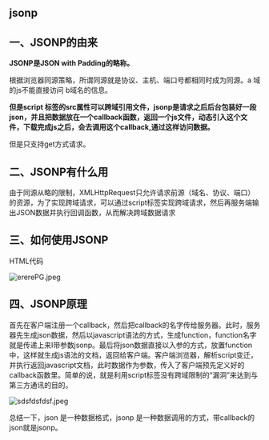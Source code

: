 ## jsonp

## 一、JSONP的由来

**JSONP是JSON with Padding的略称。**

根据浏览器同源策略，所谓同源就是协议、主机、端口号都相同时成为同源。a 域的js不能直接访问 b域名的信息。

**但是script 标签的src属性可以跨域引用文件，jsonp是请求之后后台包装好一段json，并且把数据放在一个callback函数，返回一个js文件，动态引入这个文件，下载完成js之后，会去调用这个callback,通过这样访问数据。**

但是只支持get方式请求。

## 二、JSONP有什么用

由于同源从略的限制，XMLHttpRequest只允许请求前源（域名、协议、端口）的资源，为了实现跨域请求，可以通过script标签实现跨域请求，然后再服务端输出JSON数据并执行回调函数，从而解决跨域数据请求

## 三、如何使用JSONP

 HTML代码

![ererePG.jpeg](https://pic.imgdb.cn/item/62d409daf54cd3f937c20097.jpg)

 

## 四、JSONP原理

首先在客户端注册一个callback，然后把callback的名字传给服务器。此时，服务器先生成json数据，然后以javascript语法的方式，生成function，function名字就是传递上来I带参数jsonp。最后将json数据直接以入参的方式，放置function中，这样就生成js语法的文档，返回给客户端。客户端浏览器，解析script变迁，并执行返回javascript文档，此时数据作为参数，传入了客户端预先定义好的callback函数里。简单的说，就是利用script标签没有跨域限制的“漏洞”来达到与第三方通讯的目的。

![sdsfdsfdsf.jpeg](https://pic.imgdb.cn/item/62d40a26f54cd3f937c2686e.jpg)

总结一下，json 是一种数据格式，jsonp 是一种数据调用的方式，带callback的json就是jsonp。